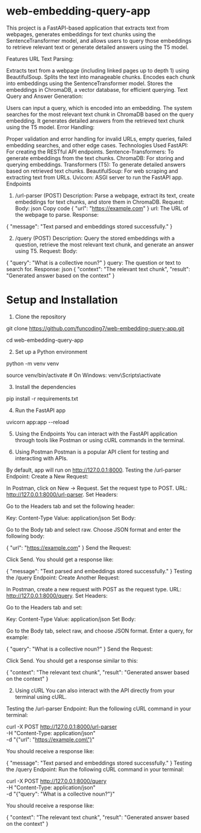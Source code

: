 # web-embedding-query-app
This project is a FastAPI-based application that extracts text from webpages, generates embeddings for text chunks using the SentenceTransformer model, and allows users to query those embeddings to retrieve relevant text or generate detailed answers using the T5 model.

Features
URL Text Parsing:

Extracts text from a webpage (including linked pages up to depth 1) using BeautifulSoup.
Splits the text into manageable chunks.
Encodes each chunk into embeddings using the SentenceTransformer model.
Stores the embeddings in ChromaDB, a vector database, for efficient querying.
Text Query and Answer Generation:

Users can input a query, which is encoded into an embedding.
The system searches for the most relevant text chunk in ChromaDB based on the query embedding.
It generates detailed answers from the retrieved text chunk using the T5 model.
Error Handling:

Proper validation and error handling for invalid URLs, empty queries, failed embedding searches, and other edge cases.
Technologies Used
FastAPI: For creating the RESTful API endpoints.
Sentence-Transformers: To generate embeddings from the text chunks.
ChromaDB: For storing and querying embeddings.
Transformers (T5): To generate detailed answers based on retrieved text chunks.
BeautifulSoup: For web scraping and extracting text from URLs.
Uvicorn: ASGI server to run the FastAPI app.
Endpoints
1. /url-parser (POST)
Description: Parse a webpage, extract its text, create embeddings for text chunks, and store them in ChromaDB.
Request:
Body:
json
Copy code
{
  "url": "https://example.com"
}
url: The URL of the webpage to parse.
Response:

{
  "message": "Text parsed and embeddings stored successfully."
}  

2. /query (POST)
Description: Query the stored embeddings with a question, retrieve the most relevant text chunk, and generate an answer using T5.
Request:
Body:

{
  "query": "What is a collective noun?"
}
query: The question or text to search for.
Response:
json
{
  "context": "The relevant text chunk",
  "result": "Generated answer based on the context"
}
# Setup and Installation
1. Clone the repository
   
git clone https://github.com/funcoding7/web-embedding-query-app.git

cd web-embedding-query-app  

2. Set up a Python environment
   
python -m venv venv  

source venv/bin/activate   # On Windows: venv\Scripts\activate  

3. Install the dependencies
   
pip install -r requirements.txt  

4. Run the FastAPI app
   
uvicorn app:app --reload  

5. Using the Endpoints
You can interact with the FastAPI application through tools like Postman or using cURL commands in the terminal.

1. Using Postman
Postman is a popular API client for testing and interacting with APIs.

By default, app will run on http://127.0.0.1:8000.
Testing the /url-parser Endpoint:
Create a New Request:

In Postman, click on New → Request.
Set the request type to POST.
URL: http://127.0.0.1:8000/url-parser.
Set Headers:

Go to the Headers tab and set the following header:  

Key: Content-Type
Value: application/json
Set Body:

Go to the Body tab and select raw.
Choose JSON format and enter the following body:  

{
  "url": "https://example.com"
}
Send the Request:

Click Send.
You should get a response like:  

{
  "message": "Text parsed and embeddings stored successfully."
}
Testing the /query Endpoint:
Create Another Request:

In Postman, create a new request with POST as the request type.
URL: http://127.0.0.1:8000/query.
Set Headers:

Go to the Headers tab and set:  

Key: Content-Type
Value: application/json
Set Body:

Go to the Body tab, select raw, and choose JSON format.
Enter a query, for example:  

{
  "query": "What is a collective noun?"
}
Send the Request:

Click Send.
You should get a response similar to this:  

{
  "context": "The relevant text chunk",
  "result": "Generated answer based on the context"
}  

2. Using cURL
You can also interact with the API directly from your terminal using cURL.

Testing the /url-parser Endpoint:
Run the following cURL command in your terminal:  

curl -X POST http://127.0.0.1:8000/url-parser \
-H "Content-Type: application/json" \
-d "{\"url\": \"https://example.com\"}"  

You should receive a response like:  

{
  "message": "Text parsed and embeddings stored successfully."
}
Testing the /query Endpoint:
Run the following cURL command in your terminal:  

curl -X POST http://127.0.0.1:8000/query \
-H "Content-Type: application/json" \
-d "{\"query\": \"What is a collective noun?\"}"  

You should receive a response like:  

{
  "context": "The relevant text chunk",
  "result": "Generated answer based on the context"
}
